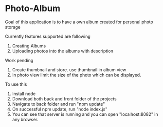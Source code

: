 # Photo-Album
Goal of this application is to have a own album created for personal photo storage

Currently features supported are following
1. Creating Albums
2. Uploading photos into the albums with description

Work pending
1. Create thumbnail and store. use thumbnail in album view
2. In photo view limit the size of the photo which can be displayed.


To use this 
1. Install node
2. Download both back and front folder of the projects
3. Navigate to back folder and run "npm update"
4. On successful npm update, run "node index.js"
5. You can see that server is running and you can open "localhost:8082" in any browser.
